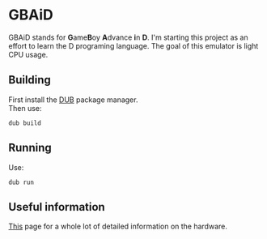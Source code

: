 # GBAiD #

GBAiD stands for <strong>G</strong>ame<strong>B</strong>oy <strong>A</strong>dvance
<strong>i</strong>n <strong>D</strong>. I'm starting this project
as an effort to learn the D programing language. The goal of this emulator
is light CPU usage.

## Building ##

First install the [DUB](http://code.dlang.org/download) package manager.  
Then use:

    dub build

## Running ##

Use:

    dub run

## Useful information ##

[This](http://problemkaputt.de/gbatek.htm) page for a whole lot of detailed information on the hardware.
